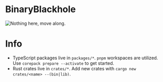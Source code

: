 # BinaryBlackhole

![Nothing here, move along.](https://media3.giphy.com/media/v1.Y2lkPTc5MGI3NjExNXRjZjh2ZDJ2NXEyZnMzbWtqNGE1YWw4Z2xqNXdkdmRlajZtcXZ3NCZlcD12MV9pbnRlcm5hbF9naWZfYnlfaWQmY3Q9Zw/3o84sF21zQYacFcl68/giphy.gif)

# Info

* TypeScript packages live in `packages/*`. `pnpm` workspaces are utilized. Use `corepack prepare --activate` to get started.
* Rust crates live in `crates/*`. Add new crates with `cargo new crates/<name> --(bin|lib)`.
